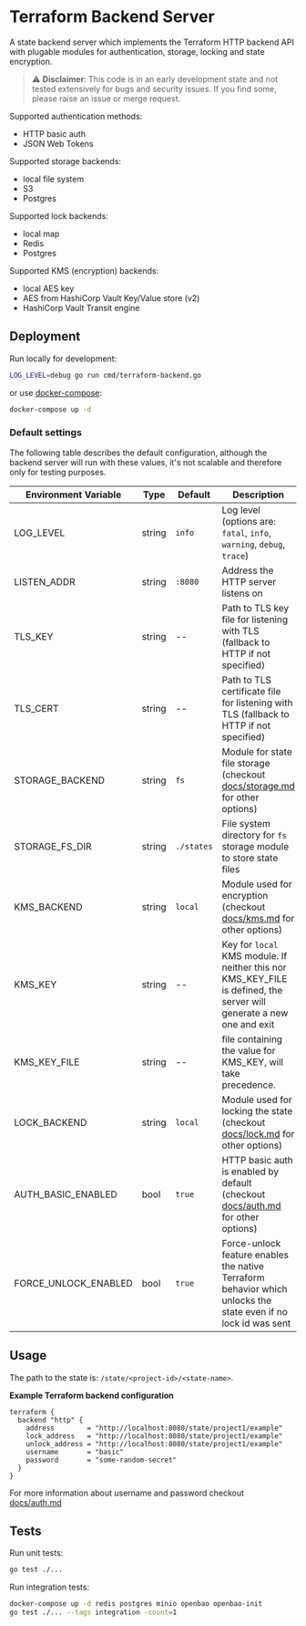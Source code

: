 # Terraform Backend Server

A state backend server which implements the Terraform HTTP backend API with plugable modules for authentication, storage, locking and state encryption.

> :warning: **Disclaimer**: This code is in an early development state and not tested extensively for bugs and security issues. If you find some, please raise an issue or merge request.

Supported authentication methods:
- HTTP basic auth
- JSON Web Tokens

Supported storage backends:
- local file system
- S3
- Postgres

Supported lock backends:
- local map
- Redis
- Postgres

Supported KMS (encryption) backends:
- local AES key
- AES from HashiCorp Vault Key/Value store (v2)
- HashiCorp Vault Transit engine

## Deployment

Run locally for development:
```sh
LOG_LEVEL=debug go run cmd/terraform-backend.go
```

or use [docker-compose](./docker-compose.yml):
```sh
docker-compose up -d
```

### Default settings

The following table describes the default configuration, although the backend server will run with these values, it's not scalable and therefore only for testing purposes.

| Environment Variable | Type   | Default    | Description                                                                                                          |
|----------------------|--------|------------|----------------------------------------------------------------------------------------------------------------------|
| LOG_LEVEL            | string | `info`     | Log level (options are: `fatal`, `info`, `warning`, `debug`, `trace`)                                                |
| LISTEN_ADDR          | string | `:8080`    | Address the HTTP server listens on                                                                                   |
| TLS_KEY              | string | --         | Path to TLS key file for listening with TLS (fallback to HTTP if not specified)                                      |
| TLS_CERT             | string | --         | Path to TLS certificate file for listening with TLS (fallback to HTTP if not specified)                              |
| STORAGE_BACKEND      | string | `fs`       | Module for state file storage (checkout [docs/storage.md](./docs/storage.md) for other options)                      |
| STORAGE_FS_DIR       | string | `./states` | File system directory for `fs` storage module to store state files                                                   |
| KMS_BACKEND          | string | `local`    | Module used for encryption (checkout [docs/kms.md](./docs/kms.md) for other options)                                 |
| KMS_KEY              | string | --         | Key for `local` KMS module. If neither this nor KMS_KEY_FILE is defined, the server will generate a new one and exit |
| KMS_KEY_FILE         | string | --         | file containing the value for KMS_KEY, will take precedence.                                                         |
| LOCK_BACKEND         | string | `local`    | Module used for locking the state (checkout [docs/lock.md](./docs/lock.md) for other options)                        |
| AUTH_BASIC_ENABLED   | bool   | `true`     | HTTP basic auth is enabled by default (checkout [docs/auth.md](./docs/auth.md) for other options)                    |
| FORCE_UNLOCK_ENABLED | bool   | `true`     | Force-unlock feature enables the native Terraform behavior which unlocks the state even if no lock id was sent       |

## Usage

The path to the state is: `/state/<project-id>/<state-name>`.

**Example Terraform backend configuration**
```hcl
terraform {
  backend "http" {
    address        = "http://localhost:8080/state/project1/example"
    lock_address   = "http://localhost:8080/state/project1/example"
    unlock_address = "http://localhost:8080/state/project1/example"
    username       = "basic"
    password       = "some-random-secret"
  }
}
```

For more information about username and password checkout [docs/auth.md](./docs/auth.md)

## Tests

Run unit tests:
```sh
go test ./...
```

Run integration tests:
```sh
docker-compose up -d redis postgres minio openbao openbao-init
go test ./... --tags integration -count=1
```
